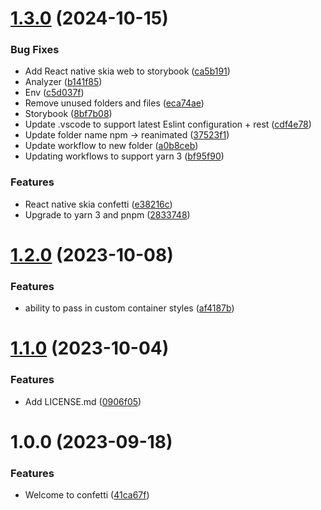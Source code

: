 # [1.3.0](https://github.com/marcuzgabriel/react-native-reanimated-confetti/compare/v1.2.0...v1.3.0) (2024-10-15)


### Bug Fixes

* Add React native skia web to storybook ([ca5b191](https://github.com/marcuzgabriel/react-native-reanimated-confetti/commit/ca5b19193d032ef10dd7caeb7d67efb35bad32d8))
* Analyzer ([b141f85](https://github.com/marcuzgabriel/react-native-reanimated-confetti/commit/b141f85cc834e8f9a1d72342386ed49247335f63))
* Env ([c5d037f](https://github.com/marcuzgabriel/react-native-reanimated-confetti/commit/c5d037fd497880a7a240bb5b59973e915f3ec9e5))
* Remove unused folders and files ([eca74ae](https://github.com/marcuzgabriel/react-native-reanimated-confetti/commit/eca74aebc91fea92892822c66de993776a4eb2f9))
* Storybook ([8bf7b08](https://github.com/marcuzgabriel/react-native-reanimated-confetti/commit/8bf7b083cd86f4c00a58f19266db5e9c759ba744))
* Update .vscode to support latest Eslint configuration + rest ([cdf4e78](https://github.com/marcuzgabriel/react-native-reanimated-confetti/commit/cdf4e789c5ceebdc0880e459b5b74a5d2af51127))
* Update folder name npm -> reanimated ([37523f1](https://github.com/marcuzgabriel/react-native-reanimated-confetti/commit/37523f1f76c23a69c26b0c4a3d58b3579a9591b3))
* Update workflow to new folder ([a0b8ceb](https://github.com/marcuzgabriel/react-native-reanimated-confetti/commit/a0b8cebc78feed1f5c193b6bdaa6d7ce2d281a47))
* Updating workflows to support yarn 3 ([bf95f90](https://github.com/marcuzgabriel/react-native-reanimated-confetti/commit/bf95f9058208642ad8015bde81ed53e2d0866dba))


### Features

* React native skia confetti ([e38216c](https://github.com/marcuzgabriel/react-native-reanimated-confetti/commit/e38216c607e8214c5dec6299e07f31c654843d1a))
* Upgrade to yarn 3 and pnpm ([2833748](https://github.com/marcuzgabriel/react-native-reanimated-confetti/commit/2833748559798a5f730075cbb94f6eb2891997f1))

# [1.2.0](https://github.com/marcuzgabriel/react-native-reanimated-confetti/compare/v1.1.0...v1.2.0) (2023-10-08)


### Features

* ability to pass in custom container styles ([af4187b](https://github.com/marcuzgabriel/react-native-reanimated-confetti/commit/af4187b4d87d6a08ca06b86b36cc22881cc07069))

# [1.1.0](https://github.com/marcuzgabriel/react-native-reanimated-confetti/compare/v1.0.0...v1.1.0) (2023-10-04)


### Features

* Add LICENSE.md ([0906f05](https://github.com/marcuzgabriel/react-native-reanimated-confetti/commit/0906f0577ebf3535c7a8322805c275916de4835a))

# 1.0.0 (2023-09-18)


### Features

* Welcome to confetti ([41ca67f](https://github.com/marcuzgabriel/react-native-reanimated-confetti/commit/41ca67f2b506998cad0eb48592dd841f5b1df81e))
